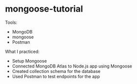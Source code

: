 # mongoose-tutorial
Tools:
- MongoDB
- mongoose
- Postman

What I practiced:
- Setup Mongoose
- Connected MongoDB Atlas to Node.js app using Mongoose
- Created collection schema for the database
- Used Postman to test endpoints for the app
